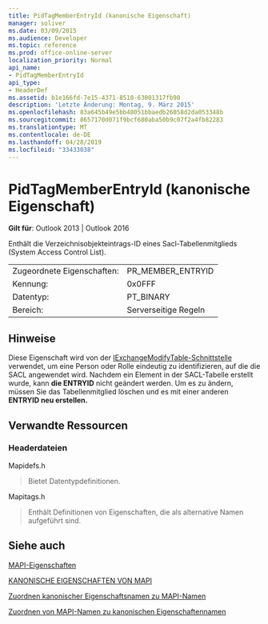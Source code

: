 ```yaml
---
title: PidTagMemberEntryId (kanonische Eigenschaft)
manager: soliver
ms.date: 03/09/2015
ms.audience: Developer
ms.topic: reference
ms.prod: office-online-server
localization_priority: Normal
api_name:
- PidTagMemberEntryId
api_type:
- HeaderDef
ms.assetid: b1e166fd-7e15-4371-8510-63001317fb90
description: 'Letzte Änderung: Montag, 9. März 2015'
ms.openlocfilehash: 83a645b49e5bb48051bbaedb26058d2da053348b
ms.sourcegitcommit: 8657170d071f9bcf680aba50b9c07f2a4fb82283
ms.translationtype: MT
ms.contentlocale: de-DE
ms.lasthandoff: 04/28/2019
ms.locfileid: "33433038"
---
```

# <a name="pidtagmemberentryid-canonical-property"></a>PidTagMemberEntryId (kanonische Eigenschaft)

  
  
**Gilt für**: Outlook 2013 | Outlook 2016 
  
Enthält die Verzeichnisobjekteintrags-ID eines Sacl-Tabellenmitglieds (System Access Control List).
  
|||
|:-----|:-----|
|Zugeordnete Eigenschaften:  <br/> |PR_MEMBER_ENTRYID  <br/> |
|Kennung:  <br/> |0x0FFF  <br/> |
|Datentyp:  <br/> |PT_BINARY  <br/> |
|Bereich:  <br/> |Serverseitige Regeln  <br/> |
   
## <a name="remarks"></a>Hinweise

Diese Eigenschaft wird von der [IExchangeModifyTable-Schnittstelle](iexchangemodifytableiunknown.md) verwendet, um eine Person oder Rolle eindeutig zu identifizieren, auf die die SACL angewendet wird. Nachdem ein Element in der SACL-Tabelle erstellt wurde, kann **die ENTRYID** nicht geändert werden. Um es zu ändern, müssen Sie das Tabellenmitglied löschen und es mit einer anderen **ENTRYID neu erstellen.**
  
## <a name="related-resources"></a>Verwandte Ressourcen

### <a name="header-files"></a>Headerdateien

Mapidefs.h
  
> Bietet Datentypdefinitionen.
    
Mapitags.h
  
> Enthält Definitionen von Eigenschaften, die als alternative Namen aufgeführt sind.
    
## <a name="see-also"></a>Siehe auch



[MAPI-Eigenschaften](mapi-properties.md)
  
[KANONISCHE EIGENSCHAFTEN VON MAPI](mapi-canonical-properties.md)
  
[Zuordnen kanonischer Eigenschaftsnamen zu MAPI-Namen](mapping-canonical-property-names-to-mapi-names.md)
  
[Zuordnen von MAPI-Namen zu kanonischen Eigenschaftennamen](mapping-mapi-names-to-canonical-property-names.md)

